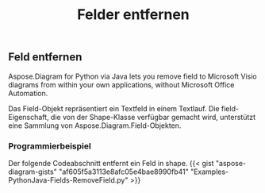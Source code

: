 ﻿---
title: Felder entfernen
type: docs
weight: 20
url: /de/python-java/remove-fields/
description: In diesem Abschnitt wird erläutert, wie Felder entfernt werden.
---
## **Feld entfernen**
Aspose.Diagram for Python via Java lets you remove field to Microsoft Visio diagrams from within your own applications, without Microsoft Office Automation. 

Das Field-Objekt repräsentiert ein Textfeld in einem Textlauf. Die field-Eigenschaft, die von der Shape-Klasse verfügbar gemacht wird, unterstützt eine Sammlung von Aspose.Diagram.Field-Objekten.

### **Programmierbeispiel**
Der folgende Codeabschnitt entfernt ein Feld in shape.
{{< gist "aspose-diagram-gists" "af605f5a3113e8afc05e4bae8990fb41" "Examples-PythonJava-Fields-RemoveField.py" >}}

